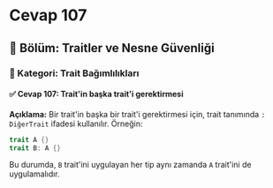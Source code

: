 # Cevap 107

## 📘 Bölüm: Traitler ve Nesne Güvenliği  
### 🔹 Kategori: Trait Bağımlılıkları  
#### ✅ Cevap 107: Trait'in başka trait'i gerektirmesi

**Açıklama:**
Bir trait'in başka bir trait'i gerektirmesi için, trait tanımında `: DiğerTrait` ifadesi kullanılır. Örneğin:

```rust
trait A {}
trait B: A {}
```
Bu durumda, `B` trait'ini uygulayan her tip aynı zamanda `A` trait'ini de uygulamalıdır.

